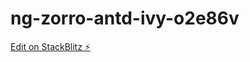 # ng-zorro-antd-ivy-o2e86v

[Edit on StackBlitz ⚡️](https://stackblitz.com/edit/ng-zorro-antd-ivy-o2e86v)
